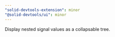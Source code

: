 ```yaml
---
"solid-devtools-extension": minor
"@solid-devtools/ui": minor
---
```


Display nested signal values as a collapsable tree.
